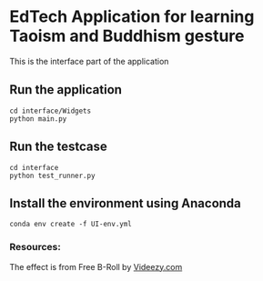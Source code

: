 # EdTech Application for learning Taoism and Buddhism gesture

This is the interface part of the application

## Run the application
```
cd interface/Widgets 
python main.py
```
## Run the testcase
```
cd interface
python test_runner.py
```
## Install the environment using Anaconda
```
conda env create -f UI-env.yml
```
### Resources:
The effect is from Free B-Roll by <a href="http://videezy.com/">Videezy.com</a>